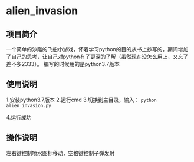 # alien_invasion
## 项目简介
一个简单的沙雕的飞船小游戏，怀着学习python的目的从书上抄写的，期间增加了自己的思考，让自己对python有了更深的了解（虽然现在没怎么用上，又忘了差不多2333）。
编写的时候用的是python3.7版本
## 使用说明
1.安装python3.7版本
2.运行cmd
3.切换到主目录，输入：
`python alien_invasion.py`

4.运行成功

## 操作说明
左右键控制喷水图标移动，空格键控制子弹发射